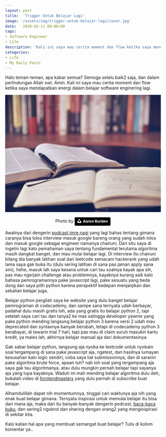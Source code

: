 ```yaml
---
layout: post
title:  'Trigger Untuk Belajar Lagi'
image: '/assets/img/trigger-untuk-belajar-lagi/cover.jpg'
date:   2020-02-11 00:00:00
tags:
- Software Engineer
- Life
description: 'Kali ini saya mau cerita moment dan flow ketika saya mendapatkan energi dalam belajar software enginering lagi.'
categories:
- Life
- My Daily Posts
---
```


Halo teman-teman, apa kabar semua? Semoga selalu baik2 saja, dan dalam perlindungan Allah swt. Amin. Kali ini saya mau cerita moment dan flow ketika saya mendapatkan energi dalam belajar software enginering lagi.

![cover](/assets/img/trigger-untuk-belajar-lagi/cover.jpg)

<p style="text-align: center;">Photo by <a style="background-color:black;color:white;text-decoration:none;padding:4px 6px;font-family:-apple-system, BlinkMacSystemFont, &quot;San Francisco&quot;, &quot;Helvetica Neue&quot;, Helvetica, Ubuntu, Roboto, Noto, &quot;Segoe UI&quot;, Arial, sans-serif;font-size:12px;font-weight:bold;line-height:1.2;display:inline-block;border-radius:3px" href="https://unsplash.com/@aaronburden?utm_medium=referral&amp;utm_campaign=photographer-credit&amp;utm_content=creditBadge" target="_blank" rel="noopener noreferrer" title="Download free do whatever you want high-resolution photos from Aaron Burden"><span style="display:inline-block;padding:2px 3px"><svg xmlns="http://www.w3.org/2000/svg" style="height:12px;width:auto;position:relative;vertical-align:middle;top:-2px;fill:white" viewBox="0 0 32 32"><title>unsplash-logo</title><path d="M10 9V0h12v9H10zm12 5h10v18H0V14h10v9h12v-9z"></path></svg></span><span style="display:inline-block;padding:2px 3px">Aaron Burden</span></a></p>

Awalnya dari dengerin [podcast imre nagi](https://open.spotify.com/episode/3M6xaGpGQkuMNyUPhcqzEt?si=URf5PrlxTverw2LEY7A7cQ) yang lagi bahas tentang gimana caranya bisa lolos interview masuk google bareng orang yang sudah lolos dan masuk google sebagai engineer namanya chairuni. Dari situ saya di ingetin lagi kalo pemahaman saya tentang fundamental terutama algoritma masih dangkal banget, dan mau mulai belajar lagi. Di interview itu chairuni bilang dia banyak latihan soal dari leetcode semacam hackerank yang udah lama saya gak buka itu (dulu sering latihan di sana pas jaman apply sana sini), hehe, masuk lah saya kesana untuk cari tau soalnya kayak apa sih, pas mau ngerjain challenge atau problemnya, kayaknya kurang asik kalo bahasa pemrogramannya pake javascript lagi, pake sesuatu yang beda dong dan saya pilih python karena perspektif kedepan menjanjikan dan sekalian belajar juga.

Belajar python pergilah saya ke website yang dulu banget belajar pemrograman di codecademy, dan sampe sana ternyata udah berbayar, padahal dulu masih gratis loh, ada yang gratis itu belajar python 2, tapi setelah saya cari tau dan tanya2 ke mas salingga developer yawme yang pake python mending langsung belajar python 3 karena versi 2 udah mau deprecated dan syntaxnya banyak berubah, tetapi di codecademy python 3 berabayar, di tawarin trial 7 hari, tapi pas mau di claim suruh masukin kartu kredit, ya males lah, akhirnya belajar manual aja dari dokumentasinya.

Gak sabar belajar python, langsung aja nyoba ke leetcode untuk nyobain soal tergampang di sana pake javascript aja, ngetest, dan hasilnya lumayan kesusahan kalo logic sendiri, coba saya liat submissionnya, dan di saranin pake algoritma brute force, apaan tuh? nah loh soal yang tergampang aja saya gak tau algoritmanya, atau dulu mungkin pernah belajar tapi sayanya aja yang lupa kayaknya. Waduh ini mah mending belajar algoritma dulu deh, bukalah video di [forntendmasters](https://frontendmasters.com/courses/computer-science/) yang dulu pernah di subscribe buat belajar.

Alhamdulillah dapet nih momentumnya, tinggal cari waktunya aja nih yang enak buat belajar gimana. Ternyata inspirasi untuk memulai belajar itu bisa dari mana aja, maka dari itu banyak-banyak dengerin podcast, [baca-baca buku](/meningkatkan-minat-membaca), dan sering2 ngobrol dan sharing dengan orang2 yang menginspirasi di sekitar kita.

Kalo kalian hal apa yang membuat semangat buat belajar? Tulis di kolom komentar ya..